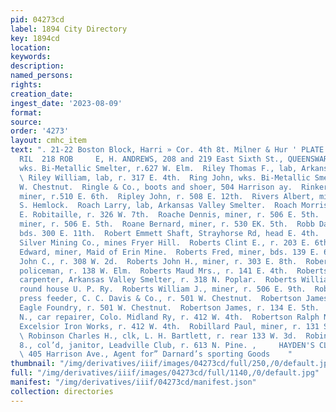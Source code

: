```yaml
---
pid: 04273cd
label: 1894 City Directory
key: 1894cd
location: 
keywords: 
description: 
named_persons: 
rights: 
creation_date: 
ingest_date: '2023-08-09'
format: 
source: 
order: '4273'
layout: cmhc_item
text: ". 21-22 Boston Block, Harri » Cor. 4th 8t. Milner & Hur ' PLATE GLASS INSURANCE.
  RIL  218 ROB     E, H. ANDREWS, 208 and 219 East Sixth St., QUEENSWARE  Riley Patrick,
  wks. Bi-Metallic Smelter, r.627 W. Elm.  Riley Thomas F., lab, Arkansas Valley Smelter.
  \ Riley William, lab, r. 317 E. 4th.  Ring John, wks. Bi-Metallic Smelter, r. 850
  W. Chestnut.  Ringle & Co., boots and shoer, 504 Harrison ay.  Rinker Thomas J.,
  miner, r.510 E. 6th.  Ripley John, r. 508 E. 12th.  Rivers Albert, miner, r. 142
  S. Hemlock.  Roach Larry, lab, Arkansas Valley Smelter.  Roach Morris Davis, carpenter,
  E. Robitaille, r. 326 W. 7th.  Roache Dennis, miner, r. 506 E. 5th.  Roache Michael,
  miner, r. 506 E. 5th.  Roane Bernard, miner, r. 530 EK. 5th.  Robb David, miner,
  bds. 300 E. 11th.  Robert Emmett Shaft, Strayhorse Rd, head E. 4th.  Robert E. Lee
  Silver Mining Co., mines Fryer Hill.  Roberts Clint E., r. 203 E. 6th.  Roberts
  Edward, miner, Maid of Erin Mine.  Roberts Fred, miner, bds. 139 E. 6th.  Roberts
  John C., r. 308 W. 2d.  Roberts John H., miner, r. 303 E. 8th.  Roberts John H.,
  policeman, r. 138 W. Elm.  Roberts Maud Mrs., r. 141 E. 4th.  Roberts Walter J.,
  carpenter, Arkansas Valley Smelter, r. 318 N. Poplar.  Roberts William J., foreman,
  round house U. P. Ry.  Roberts William J., miner, r. 506 E. 9th.  Robertson Charles,
  press feeder, C. C. Davis & Co., r. 501 W. Chestnut.  Robertson James, engineer,
  Eagle Foundry, r. 501 W. Chestnut.  Robertson James, r. 134 E. 5th.  Robertson Nicholas
  N., car repairer, Colo. Midland Ry, r. 412 W. 4th.  Robertson Ralph N., apprentice,
  Excelsior Iron Works, r. 412 W. 4th.  Robillard Paul, miner, r. 131 S. Toledo av.
  \ Robinson Charles H., clk, L. H. Bartlett, r. rear 133 W. 3d.  Robinson Charles
  8., col’d, janitor, Leadville Club, r. 613 N. Pine. ,     HAYDEN'S CLOTHING STORE,
  \ 405 Harrison Ave., Agent for” Darnard’s sporting Goods    "
thumbnail: "/img/derivatives/iiif/images/04273cd/full/250,/0/default.jpg"
full: "/img/derivatives/iiif/images/04273cd/full/1140,/0/default.jpg"
manifest: "/img/derivatives/iiif/04273cd/manifest.json"
collection: directories
---
```

